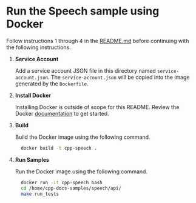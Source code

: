 # Run the Speech sample using Docker

Follow instructions 1 through 4 in the [README.md](README.md) before continuing
with the following instructions.

1. **Service Account**

    Add a service account JSON file in this directory named
    `service-account.json`. The `service-account.json` will be copied into the
    image generated by the `Dockerfile`.

1. **Install Docker**

    Installing Docker is outside of scope for this README. Review the Docker
    [documentation][1] to get started.

1. **Build**

    Build the Docker image using the following command.

    ```bash
      docker build -t cpp-speech .
    ```


1. **Run Samples**

    Run the Docker image using the following command.

    ```bash
      docker run -it cpp-speech bash
      cd /home/cpp-docs-samples/speech/api/
      make run_tests
    ```

[1]: https://docs.docker.com/engine/getstarted/
